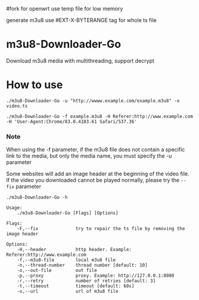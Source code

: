 #fork for openwrt
use temp file for low memory

generate m3u8 use #EXT-X-BYTERANGE tag for whole ts file

# m3u8-Downloader-Go
Download m3u8 media with multithreading, support decrypt

# How to use
`./m3u8-Downloader-Go -u "http://wwww.example.com/example.m3u8" -o video.ts`

`./m3u8-Downloader-Go -f example.m3u8 -H Referer:http://www.example.com -H 'User-Agent:Chrome/83.0.4103.61 Safari/537.36'`

### Note 
When using the -f parameter, if the m3u8 file does not contain a specific link to the media, but only the media name, you must specify the -u parameter

Some websites will add an image header at the beginning of the video file. If the video you downloaded cannot be played normally, please try the `--fix` parameter

```
./m3u8-Downloader-Go -h

Usage:
    ./m3u8-Downloader-Go [Flags] [Options] 

Flags:
    -F,--fix              try to repair the ts file by removing the image header

Options:
    -H,--header           http header. Example: Referer:http://www.example.com
    -f,--m3u8-file        local m3u8 file
    -n,--thread-number    thread number [default: 10]
    -o,--out-file         out file
    -p,--proxy            proxy. Example: http://127.0.0.1:8080
    -r,--retry            number of retries [default: 3]
    -t,--timeout          timeout [default: 60s]
    -u,--url              url of m3u8 file
```
